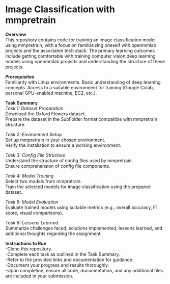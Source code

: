 # Image Classification with mmpretrain

**Overview**  
This repository contains code for training an image classification model using mmpretrain, with a focus on familiarizing oneself with openmmlab projects and the associated tech stack. The primary learning outcomes include getting comfortable with training computer vision deep learning models using openmmlab projects and understanding the structure of these projects.

**Prerequisites**  
Familiarity with Linux environments.
Basic understanding of deep learning concepts.
Access to a suitable environment for training (Google Colab, personal GPU-enabled machine, EC2, etc.).

**Task Summary**  
*Task 1: Dataset Preparation*  
Download the Oxford Flowers dataset.  
Prepare the dataset in the SubFolder format compatible with mmpretrain structure. 

*Task 2: Environment Setup*  
Set up mmpretrain in your chosen environment.  
Verify the installation to ensure a working environment.  

*Task 3: Config File Structure*  
Understand the structure of config files used by mmpretrain.  
Ensure comprehension of config file components.  

*Task 4: Model Training*  
Select two models from mmpretrain.  
Train the selected models for image classification using the prepared dataset.  

*Task 5: Model Evaluation*  
Evaluate trained models using suitable metrics (e.g., overall accuracy, F1 score, visual comparisons).  

*Task 6: Lessons Learned*  
Summarize challenges faced, solutions implemented, lessons learned, and additional thoughts regarding the assignment.  

**Instructions to Run**  
 -Clone this repository.  
 -Complete each task as outlined in the Task Summary.  
 -Refer to the provided links and documentation for guidance.  
 -Document your progress and results thoroughly.  
 -Upon completion, ensure all code, documentation, and any additional files are included in your submission.  

